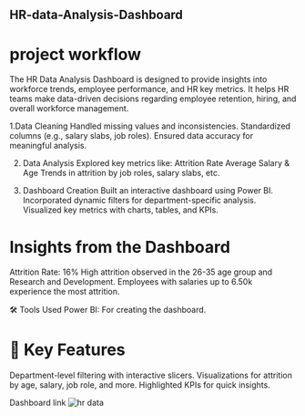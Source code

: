 ## HR-data-Analysis-Dashboard
# project workflow
The HR Data Analysis Dashboard is designed to provide insights into workforce trends, employee performance, and HR key metrics. It helps HR teams make data-driven decisions regarding employee retention, hiring, and overall workforce management.

1.Data Cleaning
Handled missing values and inconsistencies.
Standardized columns (e.g., salary slabs, job roles).
Ensured data accuracy for meaningful analysis.

2. Data Analysis
Explored key metrics like:
Attrition Rate
Average Salary & Age
Trends in attrition by job roles, salary slabs, etc.

3. Dashboard Creation
Built an interactive dashboard using Power BI.
Incorporated dynamic filters for department-specific analysis.
Visualized key metrics with charts, tables, and KPIs.

#  Insights from the Dashboard
Attrition Rate: 16%
High attrition observed in the 26-35 age group and Research and Development.
Employees with salaries up to 6.50k experience the most attrition.

🛠️ Tools Used
Power BI: For creating the dashboard.


# 📌 Key Features
Department-level filtering with interactive slicers.
Visualizations for attrition by age, salary, job role, and more.
Highlighted KPIs for quick insights.

Dashboard link ![hr data](https://github.com/user-attachments/assets/e122d793-0824-4f44-bdfd-4901772f80dd)

